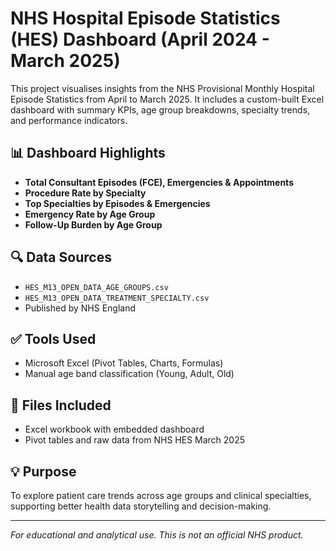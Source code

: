 # NHS Hospital Episode Statistics (HES) Dashboard (April 2024 - March 2025)

This project visualises insights from the NHS Provisional Monthly Hospital Episode Statistics from April to March 2025. It includes a custom-built Excel dashboard with summary KPIs, age group breakdowns, specialty trends, and performance indicators.

## 📊 Dashboard Highlights
- **Total Consultant Episodes (FCE), Emergencies & Appointments**
- **Procedure Rate by Specialty**
- **Top Specialties by Episodes & Emergencies**
- **Emergency Rate by Age Group**
- **Follow-Up Burden by Age Group**

## 🔍 Data Sources
- `HES_M13_OPEN_DATA_AGE_GROUPS.csv`
- `HES_M13_OPEN_DATA_TREATMENT_SPECIALTY.csv`
- Published by NHS England

## ✅ Tools Used
- Microsoft Excel (Pivot Tables, Charts, Formulas)
- Manual age band classification (Young, Adult, Old)

## 📁 Files Included
- Excel workbook with embedded dashboard
- Pivot tables and raw data from NHS HES March 2025

## 💡 Purpose
To explore patient care trends across age groups and clinical specialties, supporting better health data storytelling and decision-making.

---

*For educational and analytical use. This is not an official NHS product.*
